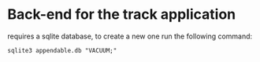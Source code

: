 # Back-end for the track application

requires a sqlite database, to create a new one run the following command:

```
sqlite3 appendable.db "VACUUM;"
```
